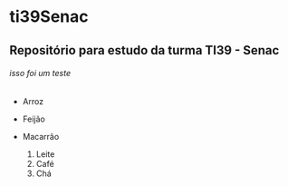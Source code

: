 # ti39Senac
## Repositório para estudo da turma TI39 - Senac
###### isso foi um teste
* Arroz
* Feijão
* Macarrão

  1. Leite
  2. Café
  3. Chá
